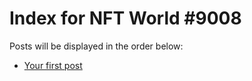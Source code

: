 # Index for NFT World #9008
Posts will be displayed in the order below:

- [Your first post](./001-first.md)

